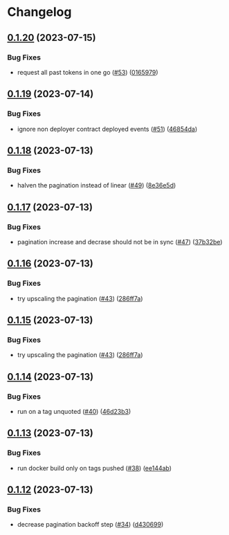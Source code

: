# Changelog

## [0.1.20](https://github.com/matter-labs/zksync-withdrawal-finalizer/compare/v0.1.19...v0.1.20) (2023-07-15)


### Bug Fixes

* request all past tokens in one go ([#53](https://github.com/matter-labs/zksync-withdrawal-finalizer/issues/53)) ([0165979](https://github.com/matter-labs/zksync-withdrawal-finalizer/commit/016597974c9ae5668eecb1ce11255da928567cab))

## [0.1.19](https://github.com/matter-labs/zksync-withdrawal-finalizer/compare/v0.1.18...v0.1.19) (2023-07-14)


### Bug Fixes

* ignore non deployer contract deployed events  ([#51](https://github.com/matter-labs/zksync-withdrawal-finalizer/issues/51)) ([46854da](https://github.com/matter-labs/zksync-withdrawal-finalizer/commit/46854da922fbbc93264e4d623e9e0b9927562058))

## [0.1.18](https://github.com/matter-labs/zksync-withdrawal-finalizer/compare/v0.1.17...v0.1.18) (2023-07-13)


### Bug Fixes

* halven the pagination instead of linear ([#49](https://github.com/matter-labs/zksync-withdrawal-finalizer/issues/49)) ([8e36e5d](https://github.com/matter-labs/zksync-withdrawal-finalizer/commit/8e36e5dbaeab727977010d01b2c2f621834865f0))

## [0.1.17](https://github.com/matter-labs/zksync-withdrawal-finalizer/compare/v0.1.16...v0.1.17) (2023-07-13)


### Bug Fixes

* pagination increase and decrase should not be in sync ([#47](https://github.com/matter-labs/zksync-withdrawal-finalizer/issues/47)) ([37b32be](https://github.com/matter-labs/zksync-withdrawal-finalizer/commit/37b32be03da90f30e754650146b908a4d5285adf))

## [0.1.16](https://github.com/matter-labs/zksync-withdrawal-finalizer/compare/v0.1.15...v0.1.16) (2023-07-13)


### Bug Fixes

* try upscaling the pagination  ([#43](https://github.com/matter-labs/zksync-withdrawal-finalizer/issues/43)) ([286ff7a](https://github.com/matter-labs/zksync-withdrawal-finalizer/commit/286ff7a4f91ce55b09941ffbad87584f44bd7aa8))

## [0.1.15](https://github.com/matter-labs/zksync-withdrawal-finalizer/compare/v0.1.14...v0.1.15) (2023-07-13)


### Bug Fixes

* try upscaling the pagination  ([#43](https://github.com/matter-labs/zksync-withdrawal-finalizer/issues/43)) ([286ff7a](https://github.com/matter-labs/zksync-withdrawal-finalizer/commit/286ff7a4f91ce55b09941ffbad87584f44bd7aa8))

## [0.1.14](https://github.com/matter-labs/zksync-withdrawal-finalizer/compare/v0.1.13...v0.1.14) (2023-07-13)


### Bug Fixes

* run on a tag unquoted  ([#40](https://github.com/matter-labs/zksync-withdrawal-finalizer/issues/40)) ([46d23b3](https://github.com/matter-labs/zksync-withdrawal-finalizer/commit/46d23b3b787295a881477a4ad995c95f9d153c3c))

## [0.1.13](https://github.com/matter-labs/zksync-withdrawal-finalizer/compare/v0.1.12...v0.1.13) (2023-07-13)


### Bug Fixes

* run docker build only on tags pushed ([#38](https://github.com/matter-labs/zksync-withdrawal-finalizer/issues/38)) ([ee144ab](https://github.com/matter-labs/zksync-withdrawal-finalizer/commit/ee144ab047773615cdd88b675b5f3cac015b40dd))

## [0.1.12](https://github.com/matter-labs/zksync-withdrawal-finalizer/compare/v0.1.11...v0.1.12) (2023-07-13)


### Bug Fixes

* decrease pagination backoff step ([#34](https://github.com/matter-labs/zksync-withdrawal-finalizer/issues/34)) ([d430699](https://github.com/matter-labs/zksync-withdrawal-finalizer/commit/d43069952edb9561c4a6b7230048aaca471a1833))
